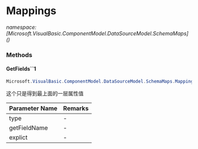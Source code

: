 ﻿# Mappings
_namespace: [Microsoft.VisualBasic.ComponentModel.DataSourceModel.SchemaMaps](<a href="#" onClick="load('/docs/Microsoft.VisualBasic.ComponentModel.DataSourceModel.SchemaMaps/index.md')"></a>)_





### Methods

#### GetFields``1
```csharp
Microsoft.VisualBasic.ComponentModel.DataSourceModel.SchemaMaps.Mappings.GetFields``1(System.Type,System.Func{``0,System.String},System.Boolean)
```
这个只是得到最上面的一层属性值

|Parameter Name|Remarks|
|--------------|-------|
|type|-|
|getFieldName|-|
|explict|-|



